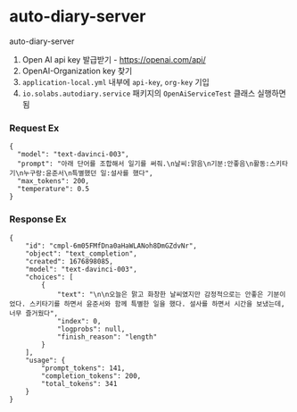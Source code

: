 # auto-diary-server
auto-diary-server

1. Open AI api key 발급받기 - https://openai.com/api/
2. OpenAI-Organization key 찾기
3. ```application-local.yml``` 내부에 ```api-key```, ```org-key``` 기입
4. ```io.solabs.autodiary.service``` 패키지의 ```OpenAiServiceTest``` 클래스 실행하면 됨


### Request Ex
```
{
  "model": "text-davinci-003",
  "prompt": "아래 단어를 조합해서 일기를 써줘.\n날씨:맑음\n기분:안좋음\n활동:스키타기\n누구랑:윤준서\n특별했던 일:설사를 했다",
  "max_tokens": 200,
  "temperature": 0.5
}
```

### Response Ex
```
{
    "id": "cmpl-6m05FMfDna0aHaWLANoh8DmGZdvNr",
    "object": "text_completion",
    "created": 1676898085,
    "model": "text-davinci-003",
    "choices": [
        {
            "text": "\n\n오늘은 맑고 화창한 날씨였지만 감정적으로는 안좋은 기분이었다. 스키타기를 하면서 윤준서와 함께 특별한 일을 했다. 설사를 하면서 시간을 보냈는데, 너무 즐거웠다",
            "index": 0,
            "logprobs": null,
            "finish_reason": "length"
        }
    ],
    "usage": {
        "prompt_tokens": 141,
        "completion_tokens": 200,
        "total_tokens": 341
    }
}
```
